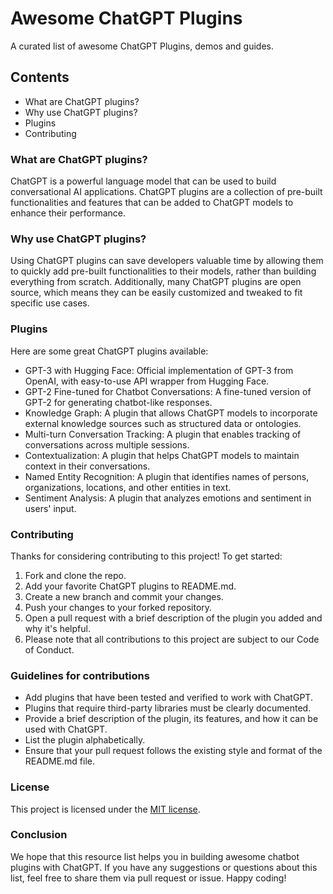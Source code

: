 # Awesome ChatGPT Plugins

A curated list of awesome ChatGPT Plugins, demos and guides.

## Contents

- What are ChatGPT plugins?
- Why use ChatGPT plugins?
- Plugins
- Contributing

### What are ChatGPT plugins?

ChatGPT is a powerful language model that can be used to build conversational AI applications. ChatGPT plugins are a collection of pre-built functionalities and features that can be added to ChatGPT models to enhance their performance.

### Why use ChatGPT plugins?

Using ChatGPT plugins can save developers valuable time by allowing them to quickly add pre-built functionalities to their models, rather than building everything from scratch. Additionally, many ChatGPT plugins are open source, which means they can be easily customized and tweaked to fit specific use cases.

### Plugins

Here are some great ChatGPT plugins available:

- GPT-3 with Hugging Face: Official implementation of GPT-3 from OpenAI, with easy-to-use API wrapper from Hugging Face.
- GPT-2 Fine-tuned for Chatbot Conversations: A fine-tuned version of GPT-2 for generating chatbot-like responses.
- Knowledge Graph: A plugin that allows ChatGPT models to incorporate external knowledge sources such as structured data or ontologies.
- Multi-turn Conversation Tracking: A plugin that enables tracking of conversations across multiple sessions.
- Contextualization: A plugin that helps ChatGPT models to maintain context in their conversations.
- Named Entity Recognition: A plugin that identifies names of persons, organizations, locations, and other entities in text.
- Sentiment Analysis: A plugin that analyzes emotions and sentiment in users' input.

### Contributing

Thanks for considering contributing to this project! To get started:

1. Fork and clone the repo.
2. Add your favorite ChatGPT plugins to README.md.
3. Create a new branch and commit your changes.
4. Push your changes to your forked repository.
5. Open a pull request with a brief description of the plugin you added and why it's helpful.
6. Please note that all contributions to this project are subject to our Code of Conduct.

### Guidelines for contributions

- Add plugins that have been tested and verified to work with ChatGPT.
- Plugins that require third-party libraries must be clearly documented.
- Provide a brief description of the plugin, its features, and how it can be used with ChatGPT.
- List the plugin alphabetically.
- Ensure that your pull request follows the existing style and format of the README.md file.

### License

This project is licensed under the [MIT license](https://github.com/LingoBlocks/awesome-chatgpt-plugins/blob/main/LICENSE).

### Conclusion

We hope that this resource list helps you in building awesome chatbot plugins with ChatGPT. If you have any suggestions or questions about this list, feel free to share them via pull request or issue. Happy coding!
